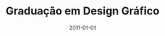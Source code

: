 ---
title:  "Graduação em Design Gráfico"
date:   2011-01-01
categories: [Formação]
where: "Unigranrio"
when: "2011 - 2013"
---